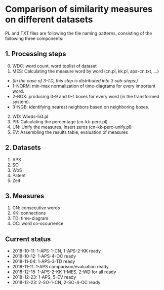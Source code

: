 # Comparison of similarity measures on different datasets

PL and TXT files are following the file naming patterns, consisting of the following three components:

## 1. Processing steps

0. WDC: word count, word toplist of dataset
1. MES: Calculating the measure word by word (cn.pl, kk.pl, aps-cn.txt, ...)
  - _(In the case of 3-TD, this step is distributed into 3 sub-steps:)_
  - 1-NORM: min-max normalization of time-diagrams for every important word.
  - 2-BOX: producing 0-9 and 0-1 boxes for every word (in the transformed system).
  - 3-NGB: identifying nearest neighbors based on neighboring boxes.
2. WD: Words-list.pl
3. PR: Calculating the percentage (cn-kk-perc.pl)
4. UN: Unify the measures, insert zeros (cn-kk-perc-unify.pl)
5. EV: Assembling the results table, evaluation of measures

## 2. Datasets

1. APS
2. SO
3. WoS
4. Patent
5. Zeit

## 3. Measures

1. CN: consecutive words
2. KK: connections
3. TD: time-diagram
4. OC: word co-occurrence

## Current status

- 2018-10-11: 1-APS-1-CN, 1-APS-2-KK ready
- 2018-10-12: 1-APS-4-OC ready
- 2018-11-04: 1-APS-3-TD ready
- 2018-11-11: 1-APS comparison/evaluation ready
- 2018-12-18: 1-APS-2-KK 1-MES, 2-WD for all ready
- 2018-12-23: 1-APS, 5-EV ready
- 2018-12-23: 2-SO-1-CN, 2-SO-4-OC ready



